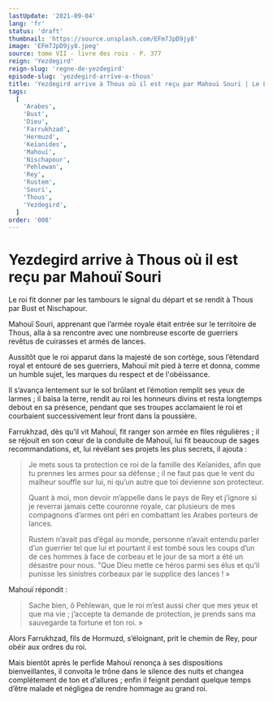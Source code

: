 ```yaml
---
lastUpdate: '2021-09-04'
lang: 'fr'
status: 'draft'
thumbnail: 'https://source.unsplash.com/EFm7JpD9jy8'
image: 'EFm7JpD9jy8.jpeg'
source: tome VII - livre des rois - P. 377
reign: 'Yezdegird'
reign-slug: 'regne-de-yezdegird'
episode-slug: 'yezdegird-arrive-a-thous'
title: 'Yezdegird arrive à Thous où il est reçu par Mahouï Souri | Le Livre des Rois | Shâhnâmeh'
tags:
  [
    'Arabes',
    'Bust',
    'Dieu',
    'Farrukhzad',
    'Hormuzd',
    'Keïanides',
    'Mahouï',
    'Nischapour',
    'Pehlewan',
    'Rey',
    'Rustem',
    'Souri',
    'Thous',
    'Yezdegird',
  ]
order: '008'
---
```


<!-- LTeX: language=fr -->

# Yezdegird arrive à Thous où il est reçu par Mahouï Souri

Le roi fit donner par les tambours le signal du départ et se rendit à Thous par Bust et Nischapour.

Mahouï Souri, apprenant que l’armée royale était entrée sur le territoire de Thous, alla à sa rencontre avec une nombreuse escorte de guerriers revêtus de cuirasses et armés de lances.

Aussitôt que le roi apparut dans la majesté de son cortège, sous l’étendard royal et entouré de ses guerriers, Mahouï mit pied à terre et donna, comme un humble sujet, les marques du respect et de l'obéissance.

Il s’avança lentement sur le sol brûlant et l’émotion remplit ses yeux de larmes ; il baisa la terre, rendit au roi les honneurs divins et resta longtemps debout en sa présence, pendant que ses troupes acclamaient le roi et courbaient successivement leur front dans la poussière.

Farrukhzad, dès qu’il vit Mahouï, fit ranger son armée en files régulières ; il se réjouit en son cœur de la conduite de Mahouï, lui fit beaucoup de sages recommandations, et, lui révélant ses projets les plus secrets, il ajouta :

> Je mets sous ta protection ce roi de la famille des Keïanides, afin que tu prennes les armes pour sa défense ; il ne faut pas que le vent du malheur souffle sur lui, ni qu’un autre que toi devienne son protecteur.
>
> Quant à moi, mon devoir m’appelle dans le pays de Rey et j’ignore si je reverrai jamais cette couronne royale, car plusieurs de mes compagnons d’armes ont péri en combattant les Arabes porteurs de lances.
>
> Rustem n’avait pas d’égal au monde, personne n’avait entendu parler d’un guerrier tel que lui et pourtant il est tombé sous les coups d’un de ces hommes à face de corbeau et le jour de sa mort a été un désastre pour nous.
> "Que Dieu mette ce héros parmi ses élus et qu’il punisse les sinistres corbeaux par le supplice des lances ! »

Mahouï répondit :

> Sache bien, ô Pehlewan, que le roi m’est aussi cher que mes yeux et que ma vie ; j’accepte ta demande de protection, je prends sans ma sauvegarde ta fortune et ton roi. »

Alors Farrukhzad, fils de Hormuzd, s’éloignant, prit le chemin de Rey, pour obéir aux ordres du roi.

Mais bientôt après le perfide Mahouï renonça à ses dispositions bienveillantes, il convoita le trône dans le silence des nuits et changea complétement de ton et d’allures ; enfin il feignit pendant quelque temps d’être malade et négligea de rendre hommage au grand roi.
